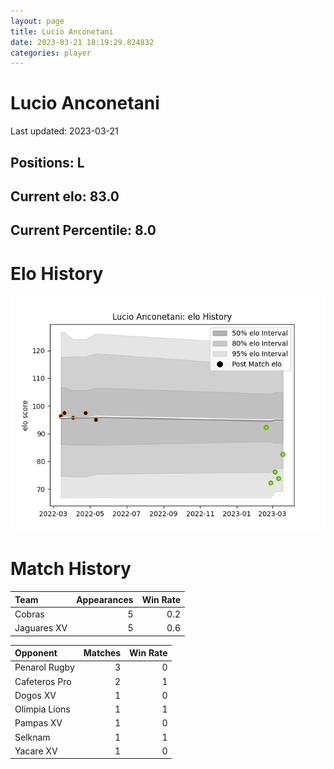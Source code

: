 ```yaml
---  
layout: page  
title: Lucio Anconetani  
date: 2023-03-21 18:19:29.824832  
categories: player  
---
```

# Lucio Anconetani


Last updated: 2023-03-21
## Positions: L

## Current elo: 83.0

## Current Percentile: 8.0

# Elo History


![elo history](history_LucioAnconetani.png)
# Match History


| Team        |   Appearances |   Win Rate |
|:------------|--------------:|-----------:|
| Cobras      |             5 |        0.2 |
| Jaguares XV |             5 |        0.6 |

| Opponent      |   Matches |   Win Rate |
|:--------------|----------:|-----------:|
| Penarol Rugby |         3 |          0 |
| Cafeteros Pro |         2 |          1 |
| Dogos XV      |         1 |          0 |
| Olimpia Lions |         1 |          1 |
| Pampas XV     |         1 |          0 |
| Selknam       |         1 |          1 |
| Yacare XV     |         1 |          0 |
